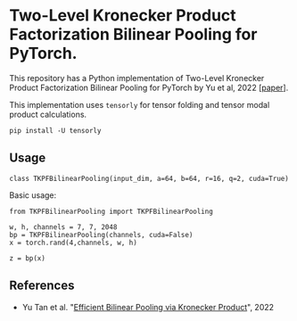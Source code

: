# Two-Level Kronecker Product Factorization Bilinear Pooling for PyTorch.

This repository has a Python implementation of Two-Level Kronecker Product Factorization Bilinear Pooling for PyTorch by Yu et al, 2022  [[paper](https://ojs.aaai.org/index.php/AAAI/article/view/20225)].

This implementation uses `tensorly` for tensor folding and tensor modal product calculations.

`pip install -U tensorly`

## Usage

`class TKPFBilinearPooling(input_dim, a=64, b=64, r=16, q=2, cuda=True)`

Basic usage:
```
from TKPFBilinearPooling import TKPFBilinearPooling

w, h, channels = 7, 7, 2048
bp = TKPFBilinearPooling(channels, cuda=False)
x = torch.rand(4,channels, w, h)

z = bp(x)
```

## References

 - Yu Tan et al. "[Efficient Bilinear Pooling via Kronecker Product](https://ojs.aaai.org/index.php/AAAI/article/view/20225)", 2022
